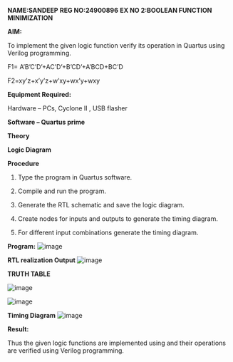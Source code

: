 **NAME:SANDEEP**
**REG NO:24900896**
**EX NO 2:BOOLEAN FUNCTION MINIMIZATION**

**AIM:**

To implement the given logic function verify its operation in Quartus using Verilog programming.

F1= A’B’C’D’+AC’D’+B’CD’+A’BCD+BC’D 

F2=xy’z+x’y’z+w’xy+wx’y+wxy

**Equipment Required:**

Hardware – PCs, Cyclone II , USB flasher

**Software – Quartus prime**

**Theory**

**Logic Diagram**

**Procedure**

1.	Type the program in Quartus software.

2.	Compile and run the program.

3.	Generate the RTL schematic and save the logic diagram.

4.	Create nodes for inputs and outputs to generate the timing diagram.

5.	For different input combinations generate the timing diagram.


**Program:**
![image](https://github.com/user-attachments/assets/0df8d015-1078-41d9-81f8-50d246547fac)




**RTL realization Output**
![image](https://github.com/user-attachments/assets/f529fd58-1f9a-43fd-80a8-0889ea4d653d)

**TRUTH TABLE**


![image](https://github.com/user-attachments/assets/5016176f-afc1-4b3e-832e-3f98e3bae5f2)


![image](https://github.com/user-attachments/assets/879259fb-4d9e-4e41-8f72-4cd88c466082)


**Timing Diagram**
![image](https://github.com/user-attachments/assets/4bc04992-bbee-4e32-99b5-6700d1c2915e)

**Result:**

Thus the given logic functions are implemented using and their operations are verified using Verilog programming.

